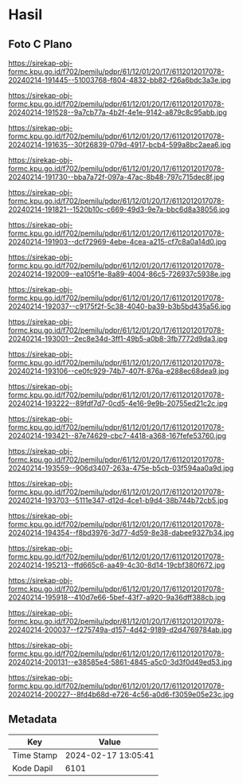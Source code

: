 # Hasil

## Foto C Plano

https://sirekap-obj-formc.kpu.go.id/f702/pemilu/pdpr/61/12/01/20/17/6112012017078-20240214-191445--51003768-f804-4832-bb82-f26a6bdc3a3e.jpg

https://sirekap-obj-formc.kpu.go.id/f702/pemilu/pdpr/61/12/01/20/17/6112012017078-20240214-191528--9a7cb77a-4b2f-4e1e-9142-a879c8c95abb.jpg

https://sirekap-obj-formc.kpu.go.id/f702/pemilu/pdpr/61/12/01/20/17/6112012017078-20240214-191635--30f26839-079d-4917-bcb4-599a8bc2aea6.jpg

https://sirekap-obj-formc.kpu.go.id/f702/pemilu/pdpr/61/12/01/20/17/6112012017078-20240214-191730--bba7a72f-097a-47ac-8b48-797c715dec8f.jpg

https://sirekap-obj-formc.kpu.go.id/f702/pemilu/pdpr/61/12/01/20/17/6112012017078-20240214-191821--1520b10c-c669-49d3-9e7a-bbc6d8a38056.jpg

https://sirekap-obj-formc.kpu.go.id/f702/pemilu/pdpr/61/12/01/20/17/6112012017078-20240214-191903--dcf72969-4ebe-4cea-a215-cf7c8a0a14d0.jpg

https://sirekap-obj-formc.kpu.go.id/f702/pemilu/pdpr/61/12/01/20/17/6112012017078-20240214-192009--ea105f1e-8a89-4004-86c5-726937c5938e.jpg

https://sirekap-obj-formc.kpu.go.id/f702/pemilu/pdpr/61/12/01/20/17/6112012017078-20240214-192037--c9175f2f-5c38-4040-ba39-b3b5bd435a56.jpg

https://sirekap-obj-formc.kpu.go.id/f702/pemilu/pdpr/61/12/01/20/17/6112012017078-20240214-193001--2ec8e34d-3ff1-49b5-a0b8-3fb7772d9da3.jpg

https://sirekap-obj-formc.kpu.go.id/f702/pemilu/pdpr/61/12/01/20/17/6112012017078-20240214-193106--ce0fc929-74b7-407f-876a-e288ec68dea9.jpg

https://sirekap-obj-formc.kpu.go.id/f702/pemilu/pdpr/61/12/01/20/17/6112012017078-20240214-193222--89fdf7d7-0cd5-4e16-9e9b-20755ed21c2c.jpg

https://sirekap-obj-formc.kpu.go.id/f702/pemilu/pdpr/61/12/01/20/17/6112012017078-20240214-193421--87e74629-cbc7-4418-a368-167fefe53760.jpg

https://sirekap-obj-formc.kpu.go.id/f702/pemilu/pdpr/61/12/01/20/17/6112012017078-20240214-193559--906d3407-263a-475e-b5cb-03f594aa0a9d.jpg

https://sirekap-obj-formc.kpu.go.id/f702/pemilu/pdpr/61/12/01/20/17/6112012017078-20240214-193703--5111e347-d12d-4ce1-b9d4-38b744b72cb5.jpg

https://sirekap-obj-formc.kpu.go.id/f702/pemilu/pdpr/61/12/01/20/17/6112012017078-20240214-194354--f8bd3976-3d77-4d59-8e38-dabee9327b34.jpg

https://sirekap-obj-formc.kpu.go.id/f702/pemilu/pdpr/61/12/01/20/17/6112012017078-20240214-195213--ffd665c6-aa49-4c30-8d14-19cbf380f672.jpg

https://sirekap-obj-formc.kpu.go.id/f702/pemilu/pdpr/61/12/01/20/17/6112012017078-20240214-195918--410d7e66-5bef-43f7-a920-9a36dff388cb.jpg

https://sirekap-obj-formc.kpu.go.id/f702/pemilu/pdpr/61/12/01/20/17/6112012017078-20240214-200037--f275749a-d157-4d42-9189-d2d4769784ab.jpg

https://sirekap-obj-formc.kpu.go.id/f702/pemilu/pdpr/61/12/01/20/17/6112012017078-20240214-200131--e38585e4-5861-4845-a5c0-3d3f0d49ed53.jpg

https://sirekap-obj-formc.kpu.go.id/f702/pemilu/pdpr/61/12/01/20/17/6112012017078-20240214-200227--8fd4b68d-e726-4c56-a0d6-f3059e05e23c.jpg


## Metadata

| Key        | Value               |
| ---------- | ------------------- |
| Time Stamp | 2024-02-17 13:05:41 |
| Kode Dapil | 6101                |



